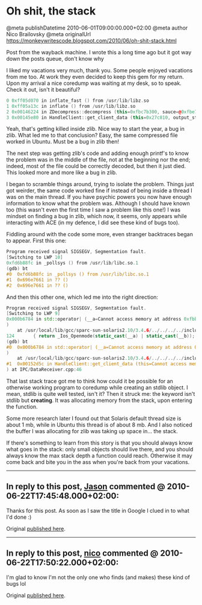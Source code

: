 # Oh shit, the stack

@meta publishDatetime 2010-06-01T09:00:00.000+02:00
@meta author Nico Brailovsky
@meta originalUrl https://monkeywritescode.blogspot.com/2010/06/oh-shit-stack.html

Post from the wayback machine. I wrote this a long time ago but it got way down the posts queue, don't know why

I liked my vacations very much, thank you. Some people enjoyed vacations from me too. At work they even decided to keep this gem for my return. Upon my arrival a nice coredump was waiting at my desk, so to speak. Check it out, isn't it beautiful?

```c++
0 0xff05d070 in inflate_fast () from /usr/lib/libz.so
1 0xff05a13c in inflate () from /usr/lib/libz.so
2 0x00146224 in ZDecompress::decompress (this=0xfbc7b300, sauce=@0xfbe7b740, dest=@0x27c910) at Compressor.h:134
3 0x00145e80 in HandleClient::get_client_data (this=0x27c810, output_stream=0x27c910) at IPC/DataReceiver.cpp:54
```

Yeah, that's getting killed inside zlib. Nice way to start the year, a bug in zlib. What led me to that conclusion? Easy, the same compressed file worked in Ubuntu. Must be a bug in zlib then!

The next step was getting zlib's code and adding enough printf's to know the problem was in the middle of the file, not at the beginning nor the end; indeed, most of the file could be correctly decoded, but then it just died. This looked more and more like a bug in zlib.

I began to scramble things around, trying to isolate the problem. Things just got weirder, the same code worked fine if instead of being inside a thread I was on the main thread. If you have psychic powers you now have enough information to know what the problem was. Although I should have known too (this wasn't even the first time I saw a problem like this one!) I was mindset on finding a bug in zlib, which now, it seems, only appears while interacting with ACE (in my defence, I did see these kind of bugs too).

Fiddling around with the code some more, even stranger backtraces began to appear. First this one:

```c++
Program received signal SIGSEGV, Segmentation fault.
[Switching to LWP 10]
0xfd6b88fc in _pollsys () from /usr/lib/libc.so.1
(gdb) bt
#0  0xfd6b88fc in _pollsys () from /usr/lib/libc.so.1
#1  0x696e7661 in ?? ()
#2  0x696e7661 in ?? ()
```

And then this other one, which led me into the right direction:

```c++
Program received signal SIGSEGV, Segmentation fault.
[Switching to LWP 9]
0x000b6784 in std::operator| (__a=Cannot access memory at address 0xfbb7b094
)
    at /usr/local/lib/gcc/sparc-sun-solaris2.10/3.4.6/../../../../include/c++/3.4.6/bits/ios_base.h:124
124       { return _Ios_Openmode(static_cast(__a) | static_cast(__b)); }
(gdb) bt
#0  0x000b6784 in std::operator| (__a=Cannot access memory at address 0xfbb7b094
)
    at /usr/local/lib/gcc/sparc-sun-solaris2.10/3.4.6/../../../../include/c++/3.4.6/bits/ios_base.h:124
#1  0x00152d5c in HandleClient::get_client_data (this=Cannot access memory at address 0xfbb7b088
) at IPC/DataReceiver.cpp:46
```

That last stack trace got me to think how could it be possible for an otherwise working program to coredump while creating an stdlib object. I mean, stdlib is quite well tested, isn't it? Then it struck me: the keyword isn't stdlib but **creating**. It was allocating memory from the stack, upon entering the function.

Some more research later I found out that Solaris default thread size is about 1 mb, while in Ubuntu this thread is of about 8 mb. And I also noticed the buffer I was allocating for zlib was taking up space in... the stack.

If there's something to learn from this story is that you should always know what goes in the stack: only small objects should live there, and you should always know the max stack depth a function could reach. Otherwise it may come back and bite you in the ass when you're back from your vacations.


---
## In reply to this post, [Jason]() commented @ 2010-06-22T17:45:48.000+02:00:

Thanks for this post. As soon as I saw the title in Google I clued in to what I'd done :)

Original [published here](md_blog/2010/0601_Ohshitthestack.md).

---
## In reply to this post, [nico](md_blog/aboutme.md) commented @ 2010-06-22T17:50:22.000+02:00:

I'm glad to know I'm not the only one who finds (and makes) these kind of bugs lol

Original [published here](md_blog/2010/0601_Ohshitthestack.md).
